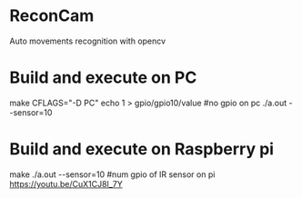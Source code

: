 # ReconCam
Auto movements recognition with opencv


# Build and execute on PC

make CFLAGS="-D PC"
echo 1 > gpio/gpio10/value #no gpio on pc
./a.out --sensor=10


# Build and execute on Raspberry pi
make
./a.out --sensor=10 #num gpio of IR sensor on pi
https://youtu.be/CuX1CJ8I_7Y
<!-- [![bspline](bSpline.png)](https://youtu.be/Ms513wlBTy4 "wiew on youtube") -->
